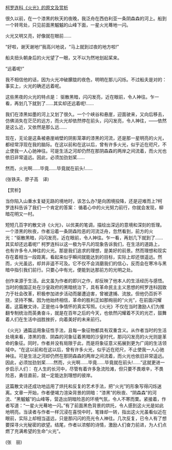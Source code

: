 [柯罗连科《火光》的原文及赏析](https://www.vrrw.net/wx/12081.html)

很久以前，在一个漆黑的秋天的夜晚，我泛舟在西伯利亚一条阴森森的河上。船到一个转弯处，只见前面黑魆魆的山峰下面，一星火光蓦地一闪。

火光又明又亮，好像就在眼前……

“好啦，谢天谢地!”我高兴地说，“马上就到过夜的地方啦!”

船夫扭头朝身后的火光望了一眼，又不以为然地划起桨来。

“远着呢!”

我不相信他的话，因为火光冲破朦胧的夜色，明明在那儿闪烁。不过船夫是对的： 事实上，火光的确还远着呢。

这些黑夜的火光的特点是： 驱散黑暗，闪闪发亮，近在眼前，令人神往。乍一看，再划几下就到了……其实却还远着呢!……

我们在漆黑如墨的河上又划了很久。一个个峡谷和悬崖，迎面驶来，又向后移去，仿佛消失在茫茫的远方，而火光却依然停在前头，闪闪发亮，令人神往，——依然是这么近，又依然是那么远……

现在，无论是这条被悬崖峭壁的阴影笼罩的漆黑的河流，还是那一星明亮的火光，都经常浮现在我的脑际。在这以前和在这以后，曾有许多火光，似乎近在咫尺，不止使我一人心驰神往。可是生活之河却仍然在那阴森森的两岸之间流着，而火光也依旧非常遥远。因此，必须加劲划桨……

然而，火光啊……毕竟……毕竟就在前头!……

(张铁夫、廖子高　译)



【赏析】

当你陷入山重水复疑无路的境地时，该怎么办?是向困境投降，还是迎难而上?柯罗连科告诉了我们一个肯定的答案： 循着心中的火光努力前行，你就会发现，柳暗花明又一村。

短短几百字的散文诗《火光》，以优美的笔调，描绘出深远的意境和深刻的哲理。一个漆黑的秋夜，作者沿着一条阴森险恶的河流泛舟，忽然看到，前方的火光：“驱散黑暗，闪闪发亮，近在眼前，令人神往。乍一看，再划几下就到了……其实却还远着呢!” 柯罗连科以这一极为平凡的现象告诉我们，在生活的道路上，也有许多令人神往的火光。那是我们追求的理想，是美好的前景。然而理想和现实存在着相当一段距离，看起来似乎瞬间就能达到的目标，实际上却还很遥远。然而，火光虽远，却并非遥不可及。它不仅不会消磨我们的信心，反而会在寒冷与黑暗中指引我们前行。只要心中有光，便能到达那前方的光明之处。

创作来源于生活。此文虽为作者的即兴之作，却反映了他本人的生活经历与感悟。当时的俄国正处在沙皇政府的黑暗统治下，具有革命民主主义思想的柯罗连科因致力于社会改革，积极参加进步活动而屡遭迫害，曾被逮捕、流放。但他仍百折不挠，坚持不懈。因为他始终相信，革命的胜利正如那绚丽的“火光”，在前面闪耀着。这篇散文诗，正是他斗争情怀的真实写照。《火光》不仅在当时激励人们为推翻专制统治而英勇奋斗，就是在百年之后的今天，也依然闪耀着不灭的光芒，鼓舞着人们在生活中战胜挫折，向着美好的未来前行。

《火光》通篇运用象征性手法，且每一象征物都具有双重含义。从作者当时的生活处境来看，漆黑的夜、阴森的河象征着黑暗的沙皇时代，那闪闪发亮的火光则是革命的象征。同时，作者并没有局限于此，而是将象征意义拓展到更为广阔的生活领域中。“在这以前和在这以后，曾有许多火光，似乎近在咫尺，不止使我一人心驰神往。可是生活之河却仍然在那阴森森的两岸之间流着，而火光也依旧非常遥远。因此，必须加劲划桨……然而，火光啊……毕竟……毕竟就在前头!……”这就更进一步启示人们： 在人生的长河中，尽管有着许多急流险滩，但只要不畏艰辛，不畏险恶，勇往直前，就一定能达到理想的彼岸。

这篇散文诗还成功地运用了烘托和反复的艺术手法，把“火光”的形象写得闪烁迷离。文章一开始，作者便竭力渲染背景的阴暗：“漆黑”的秋夜、“阴森森”的河流、“黑魆魆”的山峰等，营造出阴暗险恶的环境气氛，令人不寒而栗。紧接着，作者写道：“一星火光蓦地一闪。”有了前面黑色背景的烘托，令人感到这火光是如此地明亮。当读者与作者一样沉浸在喜悦中时，笔锋却一转，指出这火光虽看似近在眼前，实际上却相当遥远，只是那闪闪的亮光令人神往。几次反复，已令人有了想要探寻火光秘密的欲望。结尾，作者以浓郁的诗情，激励人们奋力前进，为人们点燃了充满希望的生命“火光”。

(张　丽)


